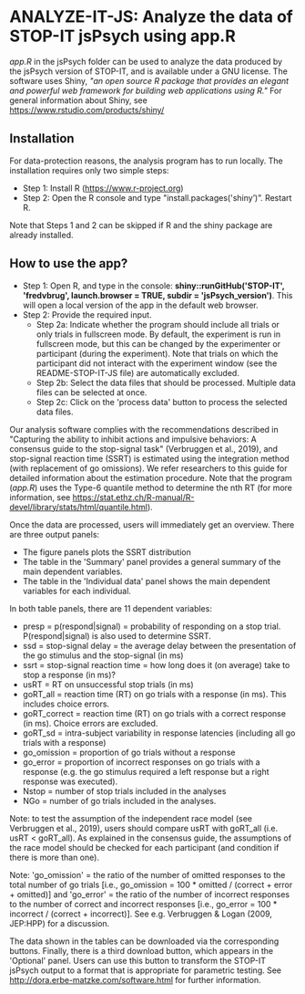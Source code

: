 # ANALYZE-IT-JS: Analyze the data of STOP-IT jsPsych using app.R

*app.R*  in the jsPsych folder can be used to analyze the data produced by the jsPsych version of STOP-IT, and is available under a GNU license. The software uses Shiny, *"an open source R package that provides an elegant and powerful web framework for building web applications using R."* For general information about Shiny, see https://www.rstudio.com/products/shiny/

## Installation

For data-protection reasons, the analysis program has to run locally. The installation requires only two simple steps:

- Step 1: Install R (https://www.r-project.org)
- Step 2: Open the R console and type "install.packages('shiny’)”. Restart R.

Note that Steps 1 and 2 can be skipped if R and the shiny package are already installed.

## How to use the app?

- Step 1: Open R, and type in the console: **shiny::runGitHub('STOP-IT', 'fredvbrug', launch.browser = TRUE, subdir = 'jsPsych_version')**. This will open a local version of the app in the default web browser.
- Step 2: Provide the required input.
  - Step 2a: Indicate whether the program should include all trials or only trials in fullscreen mode. By default, the experiment is run in fullscreen mode, but this can be changed by the experimenter or participant (during the experiment). Note that trials on which the participant did not interact with the experiment window (see the README-STOP-IT-JS file) are automatically excluded.
  - Step 2b: Select the data files that should be processed. Multiple data files can be selected at once.
  - Step 2c: Click on the 'process data' button to process the selected data files.

Our analysis software complies with the recommendations described in "Capturing the ability to inhibit actions and impulsive behaviors: A consensus guide to the stop-signal task" (Verbruggen et al., 2019), and stop-signal reaction time (SSRT) is estimated using the integration method (with replacement of go omissions). We refer researchers to this guide for detailed information about the estimation procedure. Note that the program (*app.R*) uses the Type-6 quantile method to determine the nth RT (for more information, see https://stat.ethz.ch/R-manual/R-devel/library/stats/html/quantile.html).

Once the data are processed, users will immediately get an overview. There are three output panels:

- The figure panels plots the SSRT distribution
- The table in the 'Summary' panel provides a general summary of the main dependent variables.
- The table in the 'Individual data' panel shows the main dependent variables for each individual.

In both table panels, there are 11 dependent variables:
- presp = p(respond|signal) = probability of responding on a stop trial. P(respond|signal) is also used to determine SSRT.
- ssd = stop-signal delay = the average delay between the presentation of the go stimulus and the stop-signal (in ms)
- ssrt = stop-signal reaction time = how long does it (on average) take to stop a response (in ms)?
- usRT = RT on unsuccessful stop trials (in ms)
- goRT_all = reaction time (RT) on go trials with a response (in ms). This includes choice errors.
- goRT_correct = reaction time (RT) on go trials with a correct response (in ms). Choice errors are excluded.
- goRT_sd = intra-subject variability in response latencies (including all go trials with a response)
- go_omission = proportion of go trials without a response
- go_error = proportion of incorrect responses on go trials with a response (e.g. the go stimulus required a left response but a right response was executed).
- Nstop = number of stop trials included in the analyses
- NGo = number of go trials included in the analyses.

Note: to test the assumption of the independent race model (see Verbruggen et al., 2019), users should compare usRT with goRT_all (i.e. usRT < goRT_all). As explained in the consensus guide, the assumptions of the race model should be checked for each participant (and condition if there is more than one).

Note: 'go_omission' = the ratio of the number of omitted responses to the total number of go trials
[i.e., go_omission = 100 * omitted / (correct + error + omitted)] and 'go_error' = the ratio of
the number of incorrect responses to the number of correct and incorrect responses [i.e., go_error =
100 * incorrect / (correct + incorrect)]. See e.g. Verbruggen & Logan (2009, JEP:HPP) for a discussion. 

The data shown in the tables can be downloaded via the corresponding buttons. Finally, there is a third download button, which appears in the 'Optional' panel. Users can use this button to transform the STOP-IT jsPsych output to a format that is appropriate for parametric testing. See http://dora.erbe-matzke.com/software.html for further information.
